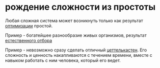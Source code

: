 # рождение сложности из простоты
Любая сложная система может возникнуть только как результат [оптимизации](%D0%BE%D0%BF%D1%82%D0%B8%D0%BC%D0%B8%D0%B7%D0%B0%D1%86%D0%B8%D1%8F) простой.

Пример - богатейшее разнообразие живых организмов, результат [естественного отбора](%D0%95%D1%81%D1%82%D0%B5%D1%81%D1%82%D0%B2%D0%B5%D0%BD%D0%BD%D1%8B%D0%B9%20%D0%BE%D1%82%D0%B1%D0%BE%D1%80)

Пример - невозможно сразу сделать отличный [цеттелькастен](%D1%86%D0%B5%D1%82%D1%82%D0%B5%D0%BB%D1%8C%D0%BA%D0%B0%D1%81%D1%82%D0%B5%D0%BD). Его сложность и ценность накапливаются с течением времени, вместе с навыком работать с ним человека, который его ведет.